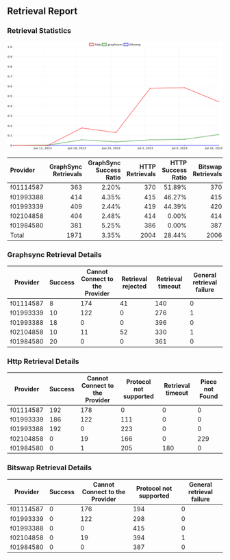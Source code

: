 ## Retrieval Report
### Retrieval Statistics
<img src="https://raw.githubusercontent.com/data-preservation-programs/filplus-checker-assets/main/filecoin-project/filecoin-plus-large-datasets/issues/1927/1689584962194.png"/>

| Provider  | GraphSync Retrievals | GraphSync Success Ratio | HTTP Retrievals | HTTP Success Ratio | Bitswap Retrievals | Bitswap Success Ratio |
| :-------- | -------------------: | ----------------------: | --------------: | -----------------: | -----------------: | --------------------: |
| f01114587 |                  363 |                   2.20% |             370 |             51.89% |                370 |                 0.00% |
| f01993388 |                  414 |                   4.35% |             415 |             46.27% |                415 |                 0.00% |
| f01993339 |                  409 |                   2.44% |             419 |             44.39% |                420 |                 0.00% |
| f02104858 |                  404 |                   2.48% |             414 |              0.00% |                414 |                 0.00% |
| f01984580 |                  381 |                   5.25% |             386 |              0.00% |                387 |                 0.00% |
| Total     |                 1971 |                   3.35% |            2004 |             28.44% |               2006 |                 0.00% |

### Graphsync Retrieval Details
| Provider  | Success | Cannot Connect to the Provider | Retrieval rejected | Retrieval timeout | General retrieval failure |
| --------- | ------- | ------------------------------ | ------------------ | ----------------- | ------------------------- |
| f01114587 | 8       | 174                            | 41                 | 140               | 0                         |
| f01993339 | 10      | 122                            | 0                  | 276               | 1                         |
| f01993388 | 18      | 0                              | 0                  | 396               | 0                         |
| f02104858 | 10      | 11                             | 52                 | 330               | 1                         |
| f01984580 | 20      | 0                              | 0                  | 361               | 0                         |

### Http Retrieval Details
| Provider  | Success | Cannot Connect to the Provider | Protocol not supported | Retrieval timeout | Piece not Found |
| --------- | ------- | ------------------------------ | ---------------------- | ----------------- | --------------- |
| f01114587 | 192     | 178                            | 0                      | 0                 | 0               |
| f01993339 | 186     | 122                            | 111                    | 0                 | 0               |
| f01993388 | 192     | 0                              | 223                    | 0                 | 0               |
| f02104858 | 0       | 19                             | 166                    | 0                 | 229             |
| f01984580 | 0       | 1                              | 205                    | 180               | 0               |

### Bitswap Retrieval Details
| Provider  | Success | Cannot Connect to the Provider | Protocol not supported | General retrieval failure |
| --------- | ------- | ------------------------------ | ---------------------- | ------------------------- |
| f01114587 | 0       | 176                            | 194                    | 0                         |
| f01993339 | 0       | 122                            | 298                    | 0                         |
| f01993388 | 0       | 0                              | 415                    | 0                         |
| f02104858 | 0       | 19                             | 394                    | 1                         |
| f01984580 | 0       | 0                              | 387                    | 0                         |
